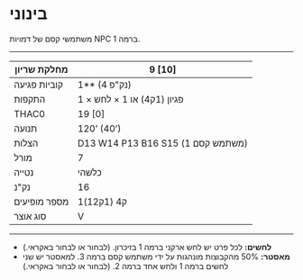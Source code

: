 # בינוני

משתמשי קסם של דמויות NPC ברמה 1.

------

| מחלקת שריון     | 9 [10]                             |
| ---------------- | ---------------------------------- |
| קוביות פגיעה     | 1** (4 נק"פ)                       |
| התקפות           | 1 × פגיון (1ק4) או 1 × לחש        |
| THAC0            | 19 [0]                             |
| תנועה            | 120’ (40’)                         |
| הצלות            | D13 W14 P13 B16 S15 (משתמש קסם 1) |
| מורל             | 7                                  |
| נטייה            | כלשהי                              |
| נק"נ             | 16                                 |
| מספר מופיעים     | 1ק4 (1ק12)                         |
| סוג אוצר         | V                                  |

------

- **לחשים:** לכל פרט יש לחש ארקני ברמה 1 בזיכרון. (לבחור או לבחור באקראי.)
- **מאסטר:** 50% מהקבוצות מונהגות על ידי משתמש קסם ברמה 3. למאסטר יש שני לחשים ברמה 1 ולחש אחד ברמה 2. (לבחור או לבחור באקראי.)